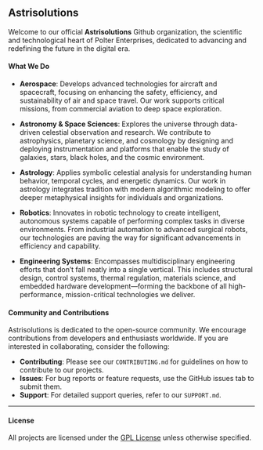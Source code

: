 ## Astrisolutions
Welcome to our official **Astrisolutions** Github organization, the scientific and technological heart of Polter Enterprises, dedicated to advancing and redefining the future in the digital era.

#### What We Do
- **Aerospace**:
  Develops advanced technologies for aircraft and spacecraft, focusing on enhancing the safety, efficiency, and sustainability of air and space travel. Our work supports critical missions, from commercial aviation to deep space exploration.

- **Astronomy & Space Sciences**:
  Explores the universe through data-driven celestial observation and research. We contribute to astrophysics, planetary science, and cosmology by designing and deploying instrumentation and platforms that enable the study of galaxies, stars, black holes, and the cosmic environment.

- **Astrology**:
  Applies symbolic celestial analysis for understanding human behavior, temporal cycles, and energetic dynamics. Our work in astrology integrates tradition with modern algorithmic modeling to offer deeper metaphysical insights for individuals and organizations.

- **Robotics**:
  Innovates in robotic technology to create intelligent, autonomous systems capable of performing complex tasks in diverse environments. From industrial automation to advanced surgical robots, our technologies are paving the way for significant advancements in efficiency and capability.

- **Engineering Systems**:
  Encompasses multidisciplinary engineering efforts that don’t fall neatly into a single vertical. This includes structural design, control systems, thermal regulation, materials science, and embedded hardware development—forming the backbone of all high-performance, mission-critical technologies we deliver.

#### Community and Contributions
Astrisolutions is dedicated to the open-source community. We encourage contributions from developers and enthusiasts worldwide. If you are interested in collaborating, consider the following:

- **Contributing**: Please see our `CONTRIBUTING.md` for guidelines on how to contribute to our projects.
- **Issues**: For bug reports or feature requests, use the GitHub issues tab to submit them.
- **Support**: For detailed support queries, refer to our `SUPPORT.md`.

___
#### License
All projects are licensed under the [GPL License](LICENSE) unless otherwise specified.
